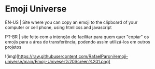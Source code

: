 # Emoji Universe 

EN-US | Site where you can copy an emoji to the clipboard of your computer or cell phone, using html css and javascript

PT-BR | site feito com a intenção de facilitar para quem quer "copiar" os emojis para a área de transferência, podendo assim utilizá-los em outros projetos

!(img)[https://raw.githubusercontent.com/RafaelParoni/emoji-universe/main/Emoji-Univeser%20Screen%201.png]
